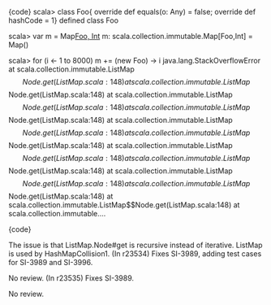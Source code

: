 {code}
scala> class Foo{ override def equals(o: Any) = false; override def hashCode = 1}
defined class Foo


scala> var m = Map[Foo, Int]()
m: scala.collection.immutable.Map[Foo,Int] = Map()

scala> for (i <- 1 to 8000) m += (new Foo) -> i
java.lang.StackOverflowError
        at scala.collection.immutable.ListMap$$Node.get(ListMap.scala:148)
        at scala.collection.immutable.ListMap$$Node.get(ListMap.scala:148)
        at scala.collection.immutable.ListMap$$Node.get(ListMap.scala:148)
        at scala.collection.immutable.ListMap$$Node.get(ListMap.scala:148)
        at scala.collection.immutable.ListMap$$Node.get(ListMap.scala:148)
        at scala.collection.immutable.ListMap$$Node.get(ListMap.scala:148)
        at scala.collection.immutable.ListMap$$Node.get(ListMap.scala:148)
        at scala.collection.immutable.ListMap$$Node.get(ListMap.scala:148)
        at scala.collection.immutable.ListMap$$Node.get(ListMap.scala:148)
        at scala.collection.immutable.ListMap$$Node.get(ListMap.scala:148)
        at scala.collection.immutable.ListMap$$Node.get(ListMap.scala:148)
        at scala.collection.immutable....

{code}

The issue is that ListMap.Node#get is recursive instead of iterative. ListMap is used by HashMapCollision1. 
(In r23534) Fixes SI-3989, adding test cases for SI-3989 and SI-3996.

No review.
(In r23535) Fixes SI-3989.

No review.

